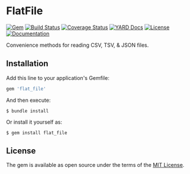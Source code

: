 # FlatFile

[![Gem](https://img.shields.io/gem/v/flat_file)][rubygems]
[![Build Status](https://travis-ci.org/tcd/flat_file.svg?branch=master)][travis-ci]
[![Coverage Status](https://coveralls.io/repos/github/tcd/flat_file/badge.svg?branch=master)][coveralls]
[![YARD Docs](http://inch-ci.org/github/tcd/flat_file.svg?branch=master)][inch-ci]
[![License](https://img.shields.io/github/license/tcd/flat_file)][license]
[![Documentation](http://img.shields.io/badge/docs-rubydoc.info-blue.svg)][docs]

[rubygems]: https://rubygems.org/gems/flat_file
[travis-ci]: https://travis-ci.org/tcd/flat_file
[coveralls]: https://coveralls.io/github/tcd/flat_file?branch=master
[inch-ci]: https://coveralls.io/github/tcd/flat_file?branch=master
[license]: https://github.com/tcd/flat_file/blob/master/LICENSE.txt
[docs]: https://www.rubydoc.info/gems/flat_file/0.3.0

Convenience methods for reading CSV, TSV, & JSON files.

## Installation

Add this line to your application's Gemfile:

```ruby
gem 'flat_file'
```

And then execute:

    $ bundle install

Or install it yourself as:

    $ gem install flat_file

## License

The gem is available as open source under the terms of the [MIT License](https://opensource.org/licenses/MIT).
